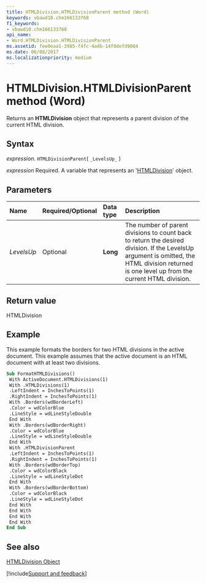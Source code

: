 ```yaml
---
title: HTMLDivision.HTMLDivisionParent method (Word)
keywords: vbawd10.chm166133768
f1_keywords:
- vbawd10.chm166133768
api_name:
- Word.HTMLDivision.HTMLDivisionParent
ms.assetid: fee0eaa1-3985-f4fc-4adb-14f0defd9084
ms.date: 06/08/2017
ms.localizationpriority: medium
---
```



# HTMLDivision.HTMLDivisionParent method (Word)

Returns an **HTMLDivision** object that represents a parent division of the current HTML division.


## Syntax

_expression_. `HTMLDivisionParent`( `_LevelsUp_` )

_expression_ Required. A variable that represents an '[HTMLDivision](Word.HTMLDivision.md)' object.


## Parameters



|Name|Required/Optional|Data type|Description|
|:-----|:-----|:-----|:-----|
| _LevelsUp_|Optional| **Long**|The number of parent divisions to count back to return the desired division. If the LevelsUp argument is omitted, the HTML division returned is one level up from the current HTML division.|

## Return value

HTMLDivision


## Example

This example formats the borders for two HTML divisions in the active document. This example assumes that the active document is an HTML document with at least two divisions.


```vb
Sub FormatHTMLDivisions() 
 With ActiveDocument.HTMLDivisions(1) 
 With .HTMLDivisions(1) 
 .LeftIndent = InchesToPoints(1) 
 .RightIndent = InchesToPoints(1) 
 With .Borders(wdBorderLeft) 
 .Color = wdColorBlue 
 .LineStyle = wdLineStyleDouble 
 End With 
 With .Borders(wdBorderRight) 
 .Color = wdColorBlue 
 .LineStyle = wdLineStyleDouble 
 End With 
 With .HTMLDivisionParent 
 .LeftIndent = InchesToPoints(1) 
 .RightIndent = InchesToPoints(1) 
 With .Borders(wdBorderTop) 
 .Color = wdColorBlack 
 .LineStyle = wdLineStyleDot 
 End With 
 With .Borders(wdBorderBottom) 
 .Color = wdColorBlack 
 .LineStyle = wdLineStyleDot 
 End With 
 End With 
 End With 
 End With 
End Sub
```


## See also


[HTMLDivision Object](Word.HTMLDivision.md)

[!include[Support and feedback](~/includes/feedback-boilerplate.md)]